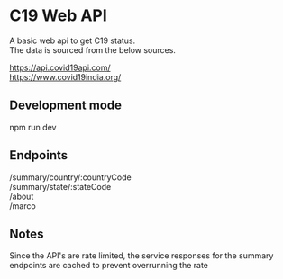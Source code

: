 # C19 Web API
A basic web api to get C19 status.  
The data is sourced from the below sources.

https://api.covid19api.com/  
https://www.covid19india.org/  

## Development mode
npm run dev

## Endpoints
/summary/country/:countryCode  
/summary/state/:stateCode  
/about  
/marco  

## Notes
Since the API's are rate limited, the service responses for the summary endpoints are cached to prevent overrunning the rate